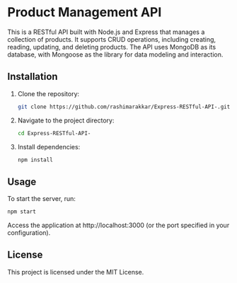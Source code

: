 # Product Management API
This is a RESTful API built with Node.js and Express that manages a collection of products. It supports CRUD operations, including creating, reading, updating, and deleting products. The API uses MongoDB as its database, with Mongoose as the library for data modeling and interaction.

## Installation

1. Clone the repository:
   ```bash
   git clone https://github.com/rashimarakkar/Express-RESTful-API-.git
   ```

2. Navigate to the project directory:
   ```bash
   cd Express-RESTful-API-
   ```

3. Install dependencies:
   ```bash
   npm install
   ```

## Usage

To start the server, run:

```bash
npm start
```

Access the application at http://localhost:3000 (or the port specified in your configuration).

## License

This project is licensed under the MIT License.